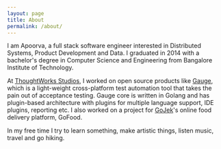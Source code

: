 ```yaml
---
layout: page
title: About
permalink: /about/
---
```


I am Apoorva, a full stack software engineer interested in Distributed Systems, Product Development and Data. I graduated in 2014 with a bachelor's degree in Computer Science and Engineering from Bangalore Institute of Technology.

At <a href="https://www.thoughtworks.com/products" target="_blank">ThoughtWorks Studios</a>, I worked on open source products like <a href="https://gauge.org/" target="_blank">Gauge</a>, which is a light-weight cross-platform test automation tool that takes the pain out of acceptance testing. Gauge core is written in Golang and has plugin-based architecture with plugins for multiple language support, IDE plugins, reporting etc. I also worked on a project for <a href="https://www.go-jek.com/" target="_blank">GoJek</a>'s online food delivery platform, GoFood. 

In my free time I try to learn something, make artistic things, listen music, travel and go hiking. 